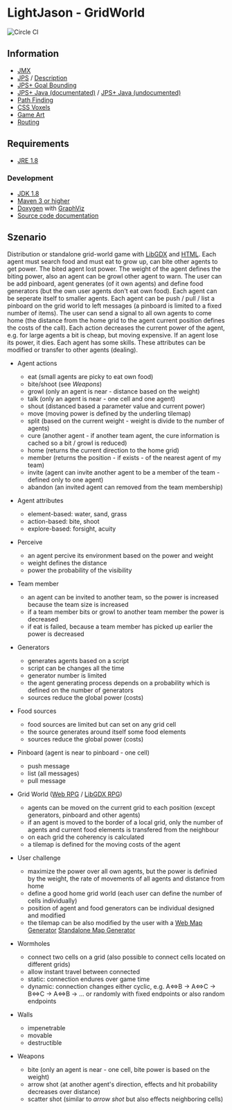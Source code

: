# LightJason - GridWorld

![Circle CI](https://circleci.com/gh/flashpixx/RountingSimulation.svg?style=shield)



## <a name="info">Information</a>

* [JMX](http://www.eclipse.org/jetty/documentation/current/jmx-chapter.html)
* [JPS](https://github.com/ClintFMullins/JumpPointSearch-Java) / [Description](https://harablog.wordpress.com/2011/09/07/jump-point-search/)
* [JPS+ Goal Bounding](https://github.com/SteveRabin/JPSPlusWithGoalBounding)
* [JPS+ Java (documentated)](https://github.com/kevinsheehan/jps) / [JPS+ Java (undocumented)](https://github.com/unrealgamer/Java-JPS)
* [Path Finding](http://www.cokeandcode.com/main/tutorials/path-finding/)
* [CSS Voxels](http://www.voxelcss.com/)
* [Game Art](http://opengameart.org/)
* [Routing](http://simblob.blogspot.de/2016/02/updating-my-introduction-to-a.html)


## Requirements

* [JRE 1.8](http://www.java.com/)

### Development

* [JDK 1.8](http://www.oracle.com/technetwork/java/javase/downloads/)
* [Maven 3 or higher](http://maven.apache.org/)
* [Doxygen](http://www.doxygen.org/) with [GraphViz](http://www.graphviz.org/)
* [Source code documentation](http://flashpixx.github.io/Light-Jason-GridWorld/)


## <a name="szenario">Szenario</a>

Distribution or standalone grid-world game with [LibGDX](https://libgdx.badlogicgames.com/) and 
[HTML](https://github.com/libgdx/libgdx/wiki/Deploying-your-application#deploy-to-htmljs). Each agent must search food and must eat to grow up, can bite other
agents to get power. The bited agent lost power. The weight of the agent defines the biting power, also an agent can be growl other agent to warn. The user can
be add pinboard, agent generates (of it own agents) and define food generators (but the own user agents don't eat own food). Each agent can be seperate itself
to smaller agents. Each agent can be push / pull / list a pinboard on the grid world to left messages (a pinboard is limited to a fixed number of items). The
user can send a signal to all own agents to come home (the distance from the home grid to the agent current position defines the costs of the call). Each
action decreases the current power of the agent, e.g. for large agents a bit is cheap, but moving expensive. If an agent lose its power, it dies. Each agent
has some skills. These attributes can be modified or transfer to other agents (dealing).

* Agent actions
    * eat (small agents are picky to eat own food)
    * bite/shoot (see _Weapons_)
    * growl (only an agent is near - distance based on the weight)
    * talk (only an agent is near - one cell and one agent)
    * shout (distanced based a parameter value and current power)
    * move (moving power is defined by the underling tilemap)
    * split (based on the current weight - weight is divide to the number of agents)
    * cure (another agent - if another team agent, the cure information is cached so a bit / growl is reduced)
    * home (returns the current direction to the home grid)
    * member (returns the position - if exists - of the nearest agent of my team)
    * invite (agent can invite another agent to be a member of the team - defined only to one agent)
    * abandon (an invited agent can removed from the team membership)
    
* Agent attributes
    * element-based: water, sand, grass
    * action-based: bite, shoot
    * explore-based: forsight, acuity
    
* Perceive
    * an agent percive its environment based on the power and weight
    * weight defines the distance
    * power the probability of the visibility
    
* Team member
    * an agent can be invited to another team, so the power is increased because the team size is increased
    * if a team member bits or growl to another team member the power is decreased
    * if eat is failed, because a team member has picked up earlier the power is decreased
    
* Generators
    * generates agents based on a script
    * script can be changes all the time
    * generator number is limited
    * the agent generating process depends on a probability which is defined on the number of generators
    * sources reduce the global power (costs)
    
* Food sources
    * food sources are limited but can set on any grid cell
    * the source generates around itself some food elements 
    * sources reduce the global power (costs)
    
* Pinboard (agent is near to pinboard - one cell)
    * push message
    * list (all messages)
    * pull message
    
* Grid World ([Web RPG](http://rpgjs.com/) / [LibGDX RPG](https://github.com/libgdx/libgdx/wiki/Tile-maps))
    * agents can be moved on the current grid to each position (except generators, pinboard and other agents)
    * if an agent is moved to the border of a local grid, only the number of agents and current food elements is transfered from the neighbour
    * on each grid the coherency is calculated
    * a tilemap is defined for the moving costs of the agent
    

* User challenge
    * maximize the power over all own agents, but the power is definied by the weight, the rate of movements of all agents and distance from home
    * define a good home grid world (each user can define the number of cells individually)
    * position of agent and food generators can be individual designed and modified
    * the tilemap can be also modified by the user with a [Web Map Generator](https://github.com/elias-schuett/Online-Tile-Map-Editor) 
    [Standalone Map Generator](http://www.mapeditor.org/download.html)
    
* Wormholes
    * connect two cells on a grid (also possible to connect cells located on different grids)
    * allow instant travel between connected 
    * static: connection endures over game time
    * dynamic: connection changes either cyclic, e.g. A<=>B -> A<=>C -> B<=>C -> A<=>B -> ... or randomly with fixed endpoints or also random endpoints
    
* Walls
    * impenetrable
    * movable
    * destructible
  
* Weapons
    * bite (only an agent is near - one cell, bite power is based on the weight)
    * arrow shot (at another agent's direction, effects and hit probability decreases over distance)
    * scatter shot (similar to _arrow shot_ but also effects neighboring cells)
    